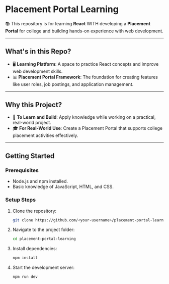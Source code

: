 # Placement Portal Learning

📚 This repository is for learning **React** WITH developing a **Placement Portal** for college and building hands-on experience with web development.

---

## What's in this Repo?

- 🖥️ **Learning Platform**: A space to practice React concepts and improve web development skills.
- 📊 **Placement Portal Framework**: The foundation for creating features like user roles, job postings, and application management.

---

## Why this Project?

- 🚀 **To Learn and Build**: Apply knowledge while working on a practical, real-world project.
- 🎓 **For Real-World Use**: Create a Placement Portal that supports college placement activities effectively.

---

## Getting Started

### Prerequisites
- Node.js and npm installed.
- Basic knowledge of JavaScript, HTML, and CSS.

### Setup Steps
1. Clone the repository:
   ```bash
   git clone https://github.com/<your-username>/placement-portal-learning.git
   ```
2. Navigate to the project folder:
   ```bash
   cd placement-portal-learning
   ```
3. Install dependencies:
   ```bash
   npm install
   ```
4. Start the development server:
   ```bash
   npm run dev
   ```
